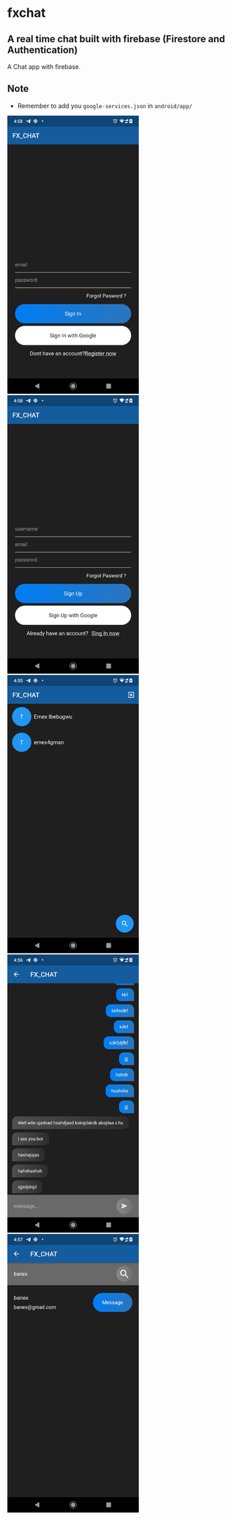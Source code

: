 # fxchat

## A real time chat built with firebase (Firestore and Authentication)

A Chat app with firebase.

## Note

- Remember to add you `google-services.json` in `android/app/`

<img src="./screenshots/screenshot-1593791950171.jpg" alt="4" width="300" > <img src="./screenshots/screenshot-1593791961792.jpg" alt="5" width="300" > <img src="./screenshots/screenshot-1593791792191.jpg" alt="1" width="300" > <img src="./screenshots/screenshot-1593791852627.jpg" alt="2" width="300" >
<img src="./screenshots/screenshot-1593791886924.jpg" alt="3" width="300" >
